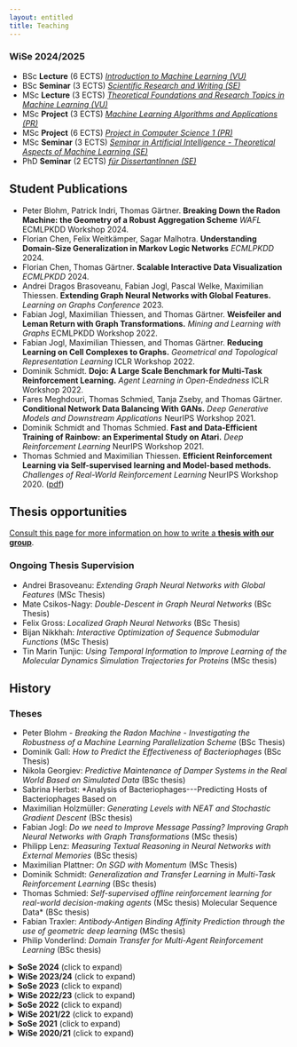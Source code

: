 ```yaml
---
layout: entitled
title: Teaching
---
```


### WiSe 2024/2025
<ul>
  <li> BSc <b>Lecture</b> (6 ECTS) <a href="./ws2425/intro_ml.html"><i>Introduction to Machine Learning (VU)</i></a></li>
<li> BSc <b>Seminar</b> (3 ECTS) <a href="./ws2425/seminar_bsc.html"><i>Scientific Research and Writing (SE)</i></a></li> 
<li> MSc <b>Lecture</b> (3 ECTS) <a href="./ws2425/tfrtML.html"><i>Theoretical Foundations and Research Topics in Machine Learning (VU)</i></a></li>
<li> MSc <b>Project</b> (3 ECTS) <a href="./ws2425/ana.html"><i>Machine Learning Algorithms and Applications (PR)</i></a></li>
<li> MSc <b>Project</b> (6 ECTS) <a href="./ws2425/ana6ects.html"><i>Project in Computer Science 1 (PR)</i></a></li>
<li> MSc <b>Seminar</b> (3 ECTS) <a href="./ws2425/seminar_msc.html"><i>Seminar in Artificial Intelligence - Theoretical Aspects of Machine Learning (SE)</i></a></li>
<!-- <li> MSc <b>Seminar</b> (3 ECTS) <a href="./ws2425/seminar_logicinml.html"><i>Modern Applications of Logic in Machine Learning (SE)</i></a></li> -->
<li> PhD <b>Seminar</b> (2 ECTS) <a href="./ws2425/seminar_phd.html"><i>für DissertantInnen (SE)</i></a></li>
</ul>


## Student Publications

 -  Peter Blohm, Patrick Indri, Thomas Gärtner. **Breaking Down the Radon Machine: the Geometry of a Robust Aggregation Scheme** _WAFL_ ECMLPKDD Workshop 2024.
 - Florian Chen, Felix Weitkämper, Sagar Malhotra. **Understanding Domain-Size Generalization in Markov Logic Networks** _ECMLPKDD_ 2024.
 - Florian Chen, Thomas Gärtner. **Scalable Interactive Data Visualization** _ECMLPKDD_ 2024.
 - Andrei Dragos Brasoveanu, Fabian Jogl, Pascal Welke, Maximilian Thiessen. **Extending Graph Neural Networks with Global Features.** _Learning on Graphs Conference_ 2023.
 - Fabian Jogl, Maximilian Thiessen, and Thomas Gärtner. **Weisfeiler and Leman Return with Graph Transformations.** _Mining and Learning with Graphs_ ECMLPKDD Workshop 2022.
 - Fabian Jogl, Maximilian Thiessen, and Thomas Gärtner. **Reducing Learning on Cell Complexes to Graphs.** _Geometrical and Topological Representation Learning_ ICLR Workshop 2022.
 - Dominik Schmidt. **Dojo: A Large Scale Benchmark for Multi-Task Reinforcement Learning.** _Agent Learning in Open-Endedness_ ICLR Workshop 2022.
 - Fares Meghdouri, Thomas Schmied, Tanja Zseby, and Thomas Gärtner. **Conditional Network Data Balancing With GANs.** _Deep Generative Models and Downstream Applications_ NeurIPS Workshop 2021. 
 - Dominik Schmidt and Thomas Schmied. **Fast and Data-Efficient Training of Rainbow: an Experimental Study on Atari.** _Deep Reinforcement Learning_ NeurIPS Workshop 2021.
 - Thomas Schmied and Maximilian Thiessen. **Efficient Reinforcement Learning via Self-supervised learning and Model-based methods.** _Challenges of Real-World Reinforcement Learning_ NeurIPS Workshop 2020. ([pdf](https://maxthiessen.ml/publication/schmied2020efficient/schmied2020efficient.pdf))


## Thesis opportunities

<a href="./sose24/thesis.html">Consult this page for more information on how to write a <b>thesis with our group</b></a>.

### Ongoing Thesis Supervision

 - Andrei Brasoveanu: *Extending Graph Neural Networks with Global Features* (MSc Thesis)
 - Mate Csikos-Nagy: *Double-Descent in Graph Neural Networks* (BSc Thesis)
 - Felix Gross: *Localized Graph Neural Networks* (BSc Thesis)
 - Bijan Nikkhah: *Interactive Optimization of Sequence Submodular Functions* (MSc Thesis)
 - Tin Marin Tunjic: *Using Temporal Information to Improve Learning of the Molecular Dynamics Simulation Trajectories for Proteins* (MSc thesis)

 
## History

### Theses
 - Peter Blohm - *Breaking the Radon Machine - Investigating the Robustness of a Machine Learning Parallelization Scheme* (BSc Thesis)
 - Dominik Gall: *How to Predict the Effectiveness of Bacteriophages* (BSc Thesis)
 - Nikola Georgiev: *Predictive Maintenance of Damper Systems in the Real World Based on Simulated Data* (BSc thesis)
 - Sabrina Herbst: *Analysis of Bacteriophages---Predicting Hosts of Bacteriophages Based on
 - Maximilian Holzmüller: *Generating Levels with NEAT and Stochastic Gradient Descent* (BSc thesis)
 - Fabian Jogl: *Do we need to Improve Message Passing? Improving Graph Neural Networks with Graph Transformations* (MSc thesis)
 - Philipp Lenz: *Measuring Textual Reasoning in Neural Networks with External Memories* (BSc thesis)
 - Maximilian Plattner: *On SGD with Momentum* (MSc Thesis)
 - Dominik Schmidt: *Generalization and Transfer Learning in Multi-Task Reinforcement Learning* (BSc thesis)
 - Thomas Schmied: *Self-supervised offline reinforcement learning for real-world decision-making agents* (MSc thesis)
Molecular Sequence Data* (BSc thesis)
 - Fabian Traxler: *Antibody-Antigen Binding Affinity Prediction through the use of geometric deep learning* (MSc thesis)
 - Philip Vonderlind: *Domain Transfer for Multi-Agent Reinforcement Learning* (BSc thesis)


<details>
<summary><b>SoSe 2024</b> (click to expand)</summary>
<ul>
<li> BSc <b>Seminar</b> (3 ECTS) <a href="./sose24/seminar_bsc.html"><i>Scientific Research and Writing (SE)</i></a></li> 
<li> MSc <b>Lecture</b> (3 ECTS) <a href="./sose24/tfrtML.html"><i>Theoretical Foundations and Research Topics in Machine Learning (VU)</i></a></li>
<li> MSc <b>Project</b> (3 ECTS) <a href="./sose24/ana.html"><i>Machine Learning Algorithms and Applications (PR)</i></a></li>
<li> MSc <b>Project</b> (6 ECTS) <a href="./sose24/ana6ects.html"><i>Project in Computer Science 1 (PR)</i></a></li>
<li> MSc <b>Seminar</b> (3 ECTS) <a href="./sose24/seminar_msc.html"><i>Seminar in Artificial Intelligence - Theoretical Aspects of Machine Learning (SE)</i></a></li>
<li> PhD <b>Seminar</b> (2 ECTS) <a href="./sose24/seminar_phd.html"><i>für DissertantInnen (SE)</i></a></li>
</ul>
</details>


<details>
<summary><b>WiSe 2023/24</b> (click to expand)</summary>
<ul>
<li> BSc <b>Lecture</b> (6 ECTS) <a href="./ws2324/intro_ml.html"><i>Introduction to Machine Learning (VU)</i></a></li>
<li> BSc <b>Seminar</b> (3 ECTS) <a href="./ws2324/seminar_bsc.html"><i>Scientific Research and Writing (SE)</i></a></li> 
<li> MSc <b>Lecture</b> (3 ECTS) <a href="./ws2324/tfrtML.html"><i>Theoretical Foundations and Research Topics in Machine Learning (VU)</i></a></li>
<li> MSc <b>Project</b> (3 ECTS) <a href="./ws2324/ana.html"><i>Machine Learning Algorithms and Applications (PR)</i></a></li>
<li> MSc <b>Project</b> (6 ECTS) <a href="./ws2324/ana6ects.html"><i>Project in Computer Science 1 (PR)</i></a></li>
<li> MSc <b>Seminar</b> (3 ECTS) <a href="./ws2324/seminar_msc.html"><i>Seminar in Artificial Intelligence - Theoretical Aspects of Machine Learning (SE)</i></a></li>
<li> PhD <b>Seminar</b> (2 ECTS) <a href="./ws2324/seminar_phd.html"><i>für DissertantInnen (SE)</i></a></li>
</ul>
</details>


<details>
<summary><b>SoSe 2023</b> (click to expand)</summary>
<ul>
<li> MSc <b>Lecture</b> (3 ECTS) <a href="./sose23/tfrtML.html"><i>Theoretical Foundations and Research Topics in Machine Learning (VU)</i></a></li>
<li> MSc <b>Seminar</b> (3 ECTS) <a href="./sose23/seminar_msc.html"><i>Seminar in Artificial Intelligence - Theoretical Aspects of Machine Learning (SE)</i></a></li>
<li> MSc <b>Project</b> (3 ECTS) <a href="./sose23/ana.html"><i>Machine Learning Algorithms and Applications (PR)</i></a></li>
<li> MSc <b>Project</b> (6 ECTS) <a href="./sose23/ana6ects.html"><i>Project in Computer Science 1 - Machine Learning Algorithms and Applications (PR)</i></a></li>
<li> BSc <b>Seminar</b> (3 ECTS) <a href="./sose23/seminar_bsc.html"><i>Scientific Research and Writing (SE)</i></a></li>
</ul>
</details>


<details>
  <summary><b>WiSe 2022/23</b> (click to expand)</summary>
<ul>
<li> MSc <b>Lecture</b> (3 ECTS) <a href="./ws2223/tfrtML.html"><i>Theoretical Foundations and Research Topics in Machine Learning (VU)</i></a></li>
<li> MSc <b>Seminar</b> (3 ECTS) <a href="./ws2223/seminar_msc.html"><i>Seminar in Artificial Intelligence - Theoretical Aspects of Machine Learning (SE)</i></a></li>
<li> MSc <b>Project</b> (3 ECTS) <a href="./ws2223/ana.html"><i>Machine Learning Algorithms and Applications (PR)</i></a></li>
<li> MSc <b>Project</b> (6 ECTS) <a href="./ws2223/ana6ects.html"><i>Project in Computer Science 1 - Machine Learning Algorithms and Applications (PR)</i></a></li>
<li> BSc <b>Seminar</b> (3 ECTS) <a href="./ws2223/seminar_bsc.html"><i>Scientific Research and Writing (SE)</i></a></li>
</ul>
</details>


<details>
  <summary><b>SoSe 2022</b> (click to expand)</summary>
<ul>
<li> MSc <b>Lecture</b> <a href="./sose22/tfrtML.html"><i>Theoretical Foundations and Research Topics in Machine Learning (VU)</i></a></li>
<li> MSc <b>Seminar</b> <a href="./sose22/seminar_msc.html"><i>Theoretical Aspects of Machine Learning Algorithms (SE)</i></a></li>
<li> MSc <b>Project</b> <a href="./sose22/ana.html"><i>Machine Learning Algorithms and Applications (PR)</i></a></li>
<li> BSc <b>Seminar</b> <a href="./sose22/seminar_bsc.html"><i>Scientific Research and Writing (SE)</i></a></li>
</ul>
</details>


<details>
  <summary><b>WiSe 2021/22</b> (click to expand)</summary>
<ul>
<li> MSc <b>Lecture</b> <a href="./ws2122/tfrtML.html"><i>Theoretical Foundations and Research Topics in Machine Learning (VU)</i></a></li>
<li>MSc <b>Seminar</b> <a href="./ws2122/seminar_msc.html"><i>Theoretical Aspects of Machine Learning (SE)</i></a> </li>
<li> MSc <b>Project</b> <i>Machine Learning Theory (PR)</i> </li>
<li> MSc <b>Project</b> <i>Machine Learning Algorithms and Applications (PR)</i> </li>
<li> BSc <b>Seminar</b> <a href="./ws2122/seminar_bsc.html"><i>Scientific Research and Writing (SE)</i></a></li>
</ul>
</details>

 
<details>
  <summary><b>SoSe 2021</b> (click to expand)</summary>
<ul>
<li> MSc <b>Lecture</b> <a href="./sose21/tfrtML.html"><i>Theoretical Foundations and Research Topics in Machine Learning (VU)</i></a></li>
<li>MSc <b>Seminar</b> <a href="./sose21/seminar_msc.html"><i>Theoretical Aspects of Machine Learning (SE)</i></a> </li>
<li> MSc <b>Project</b> <i>Machine Learning Theory (PR)</i> </li>
<li> MSc <b>Project</b> <i>Machine Learning Algorithms and Applications (PR)</i> </li>
<li> BSc <b>Seminar</b> <a href="./sose21/seminar_bsc.html"><i>Scientific Research and Writing (SE)</i></a></li>
</ul>
</details>


<details>
  <summary><b>WiSe 2020/21</b> (click to expand)</summary>
<ul>
<li> MSc Lecture - Theoretical Foundations and Research Topics in Machine Learning (VU)</li>
<li> MSc Seminar - Theoretical Aspects of Machine Learning (SE)</li>
<li> MSc Project - Machine Learning Algorithms and Applications (PR) </li>
<li> BSc Seminar - Scientific Research and Writing</li>
</ul>
</details>
